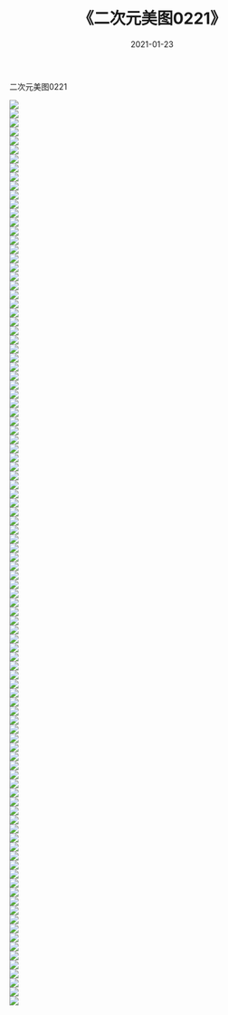 ﻿---
layout: post
title:  《二次元美图0221》
date:   2021-01-23
img: http://imgx.orgx.ga/二次元/2021/二次元美图0221/000.jpg
categories: [美女, 清纯, 唯美]
---

二次元美图0221

 ![](http://imgx.orgx.ga/二次元/2021/二次元美图0221/001.jpg) <br>![](http://imgx.orgx.ga/二次元/2021/二次元美图0221/002.jpg) <br>![](http://imgx.orgx.ga/二次元/2021/二次元美图0221/003.jpg) <br>![](http://imgx.orgx.ga/二次元/2021/二次元美图0221/004.jpg) <br>![](http://imgx.orgx.ga/二次元/2021/二次元美图0221/005.jpg) <br>![](http://imgx.orgx.ga/二次元/2021/二次元美图0221/006.jpg) <br>![](http://imgx.orgx.ga/二次元/2021/二次元美图0221/007.jpg) <br>![](http://imgx.orgx.ga/二次元/2021/二次元美图0221/008.jpg) <br>![](http://imgx.orgx.ga/二次元/2021/二次元美图0221/009.jpg) <br>![](http://imgx.orgx.ga/二次元/2021/二次元美图0221/010.jpg) <br>![](http://imgx.orgx.ga/二次元/2021/二次元美图0221/011.jpg) <br>![](http://imgx.orgx.ga/二次元/2021/二次元美图0221/012.jpg) <br>![](http://imgx.orgx.ga/二次元/2021/二次元美图0221/013.jpg) <br>![](http://imgx.orgx.ga/二次元/2021/二次元美图0221/014.jpg) <br>![](http://imgx.orgx.ga/二次元/2021/二次元美图0221/015.jpg) <br>![](http://imgx.orgx.ga/二次元/2021/二次元美图0221/016.jpg) <br>![](http://imgx.orgx.ga/二次元/2021/二次元美图0221/017.jpg) <br>![](http://imgx.orgx.ga/二次元/2021/二次元美图0221/018.jpg) <br>![](http://imgx.orgx.ga/二次元/2021/二次元美图0221/019.jpg) <br>![](http://imgx.orgx.ga/二次元/2021/二次元美图0221/020.jpg) <br>![](http://imgx.orgx.ga/二次元/2021/二次元美图0221/021.jpg) <br>![](http://imgx.orgx.ga/二次元/2021/二次元美图0221/022.jpg) <br>![](http://imgx.orgx.ga/二次元/2021/二次元美图0221/023.jpg) <br>![](http://imgx.orgx.ga/二次元/2021/二次元美图0221/024.jpg) <br>![](http://imgx.orgx.ga/二次元/2021/二次元美图0221/025.jpg) <br>![](http://imgx.orgx.ga/二次元/2021/二次元美图0221/026.jpg) <br>![](http://imgx.orgx.ga/二次元/2021/二次元美图0221/027.jpg) <br>![](http://imgx.orgx.ga/二次元/2021/二次元美图0221/028.jpg) <br>![](http://imgx.orgx.ga/二次元/2021/二次元美图0221/029.jpg) <br>![](http://imgx.orgx.ga/二次元/2021/二次元美图0221/030.jpg) <br>![](http://imgx.orgx.ga/二次元/2021/二次元美图0221/031.jpg) <br>![](http://imgx.orgx.ga/二次元/2021/二次元美图0221/032.jpg) <br>![](http://imgx.orgx.ga/二次元/2021/二次元美图0221/033.jpg) <br>![](http://imgx.orgx.ga/二次元/2021/二次元美图0221/034.jpg) <br>![](http://imgx.orgx.ga/二次元/2021/二次元美图0221/035.jpg) <br>![](http://imgx.orgx.ga/二次元/2021/二次元美图0221/036.jpg) <br>![](http://imgx.orgx.ga/二次元/2021/二次元美图0221/037.jpg) <br>![](http://imgx.orgx.ga/二次元/2021/二次元美图0221/038.jpg) <br>![](http://imgx.orgx.ga/二次元/2021/二次元美图0221/039.jpg) <br>![](http://imgx.orgx.ga/二次元/2021/二次元美图0221/040.jpg) <br>![](http://imgx.orgx.ga/二次元/2021/二次元美图0221/041.jpg) <br>![](http://imgx.orgx.ga/二次元/2021/二次元美图0221/042.jpg) <br>![](http://imgx.orgx.ga/二次元/2021/二次元美图0221/043.jpg) <br>![](http://imgx.orgx.ga/二次元/2021/二次元美图0221/044.jpg) <br>![](http://imgx.orgx.ga/二次元/2021/二次元美图0221/045.jpg) <br>![](http://imgx.orgx.ga/二次元/2021/二次元美图0221/046.jpg) <br>![](http://imgx.orgx.ga/二次元/2021/二次元美图0221/047.jpg) <br>![](http://imgx.orgx.ga/二次元/2021/二次元美图0221/048.jpg) <br>![](http://imgx.orgx.ga/二次元/2021/二次元美图0221/049.jpg) <br>![](http://imgx.orgx.ga/二次元/2021/二次元美图0221/050.jpg) <br>![](http://imgx.orgx.ga/二次元/2021/二次元美图0221/051.jpg) <br>![](http://imgx.orgx.ga/二次元/2021/二次元美图0221/052.jpg) <br>![](http://imgx.orgx.ga/二次元/2021/二次元美图0221/053.jpg) <br>![](http://imgx.orgx.ga/二次元/2021/二次元美图0221/054.jpg) <br>![](http://imgx.orgx.ga/二次元/2021/二次元美图0221/055.jpg) <br>![](http://imgx.orgx.ga/二次元/2021/二次元美图0221/056.jpg) <br>![](http://imgx.orgx.ga/二次元/2021/二次元美图0221/057.jpg) <br>![](http://imgx.orgx.ga/二次元/2021/二次元美图0221/058.jpg) <br>![](http://imgx.orgx.ga/二次元/2021/二次元美图0221/059.jpg) <br>![](http://imgx.orgx.ga/二次元/2021/二次元美图0221/060.jpg) <br>![](http://imgx.orgx.ga/二次元/2021/二次元美图0221/061.jpg) <br>![](http://imgx.orgx.ga/二次元/2021/二次元美图0221/062.jpg) <br>![](http://imgx.orgx.ga/二次元/2021/二次元美图0221/063.jpg) <br>![](http://imgx.orgx.ga/二次元/2021/二次元美图0221/064.jpg) <br>![](http://imgx.orgx.ga/二次元/2021/二次元美图0221/065.jpg) <br>![](http://imgx.orgx.ga/二次元/2021/二次元美图0221/066.jpg) <br>![](http://imgx.orgx.ga/二次元/2021/二次元美图0221/067.jpg) <br>![](http://imgx.orgx.ga/二次元/2021/二次元美图0221/068.jpg) <br>![](http://imgx.orgx.ga/二次元/2021/二次元美图0221/069.jpg) <br>![](http://imgx.orgx.ga/二次元/2021/二次元美图0221/070.jpg) <br>![](http://imgx.orgx.ga/二次元/2021/二次元美图0221/071.jpg) <br>![](http://imgx.orgx.ga/二次元/2021/二次元美图0221/072.jpg) <br>![](http://imgx.orgx.ga/二次元/2021/二次元美图0221/073.jpg) <br>![](http://imgx.orgx.ga/二次元/2021/二次元美图0221/074.jpg) <br>![](http://imgx.orgx.ga/二次元/2021/二次元美图0221/075.jpg) <br>![](http://imgx.orgx.ga/二次元/2021/二次元美图0221/076.jpg) <br>![](http://imgx.orgx.ga/二次元/2021/二次元美图0221/077.jpg) <br>![](http://imgx.orgx.ga/二次元/2021/二次元美图0221/078.jpg) <br>![](http://imgx.orgx.ga/二次元/2021/二次元美图0221/079.jpg) <br>![](http://imgx.orgx.ga/二次元/2021/二次元美图0221/080.jpg) <br>![](http://imgx.orgx.ga/二次元/2021/二次元美图0221/081.jpg) <br>![](http://imgx.orgx.ga/二次元/2021/二次元美图0221/082.jpg) <br>![](http://imgx.orgx.ga/二次元/2021/二次元美图0221/083.jpg) <br>![](http://imgx.orgx.ga/二次元/2021/二次元美图0221/084.jpg) <br>![](http://imgx.orgx.ga/二次元/2021/二次元美图0221/085.jpg) <br>![](http://imgx.orgx.ga/二次元/2021/二次元美图0221/086.jpg) <br>![](http://imgx.orgx.ga/二次元/2021/二次元美图0221/087.jpg) <br>![](http://imgx.orgx.ga/二次元/2021/二次元美图0221/088.jpg) <br>![](http://imgx.orgx.ga/二次元/2021/二次元美图0221/089.jpg) <br>![](http://imgx.orgx.ga/二次元/2021/二次元美图0221/090.jpg) <br>![](http://imgx.orgx.ga/二次元/2021/二次元美图0221/091.jpg) <br>![](http://imgx.orgx.ga/二次元/2021/二次元美图0221/092.jpg) <br>![](http://imgx.orgx.ga/二次元/2021/二次元美图0221/093.jpg) <br>![](http://imgx.orgx.ga/二次元/2021/二次元美图0221/094.jpg) <br>![](http://imgx.orgx.ga/二次元/2021/二次元美图0221/095.jpg) <br>![](http://imgx.orgx.ga/二次元/2021/二次元美图0221/096.jpg) <br>![](http://imgx.orgx.ga/二次元/2021/二次元美图0221/097.jpg) <br>![](http://imgx.orgx.ga/二次元/2021/二次元美图0221/098.jpg) <br>![](http://imgx.orgx.ga/二次元/2021/二次元美图0221/099.jpg) <br>![](http://imgx.orgx.ga/二次元/2021/二次元美图0221/100.jpg) <br>